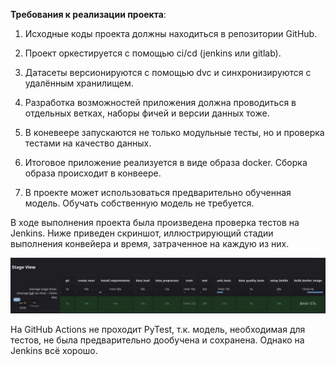 **Требования к реализации проекта**:

1. Исходные коды проекта должны находиться в репозитории GitHub.
  
2. Проект оркестируется с помощью ci/cd (jenkins или gitlab).

3. Датасеты версионируются с помощью dvc и синхронизируются с удалённым хранилищем.

4. Разработка возможностей приложения должна проводиться в отдельных ветках, наборы фичей и версии данных тоже.

5. В коневеере запускаются не только модульные тесты, но и проверка тестами на качество данных.

6. Итоговое приложение реализуется в виде образа docker. Сборка образа происходит в конвеере.

7. В проекте может использоваться предварительно обученная модель. Обучать собственную модель не требуется.

В ходе выполнения проекта была произведена проверка тестов на Jenkins. Ниже приведен скриншот, иллюстрирующий стадии выполнения конвейера и время, затраченное на каждую из них.

![Описание изображения](Images/Jenkins.jpg)

На GitHub Actions не проходит PyTest, т.к. модель, необходимая для тестов, не была предварительно дообучена и сохранена. Однако на Jenkins всё хорошо.
